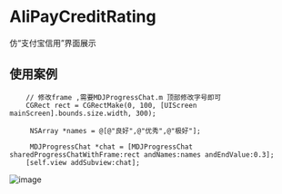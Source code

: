 # AliPayCreditRating
仿“支付宝信用”界面展示

##  使用案例
``` objc
    // 修改frame ,需要MDJProgressChat.m 顶部修改字号即可
    CGRect rect = CGRectMake(0, 100, [UIScreen mainScreen].bounds.size.width, 300);
    
     NSArray *names = @[@"良好",@"优秀",@"极好"];
    
     MDJProgressChat *chat = [MDJProgressChat sharedProgressChatWithFrame:rect andNames:names andEndValue:0.3];
    [self.view addSubview:chat];

```
![image](https://github.com/XiaoMingZhiDao/AliPayCreditRating/blob/master/1.png)
